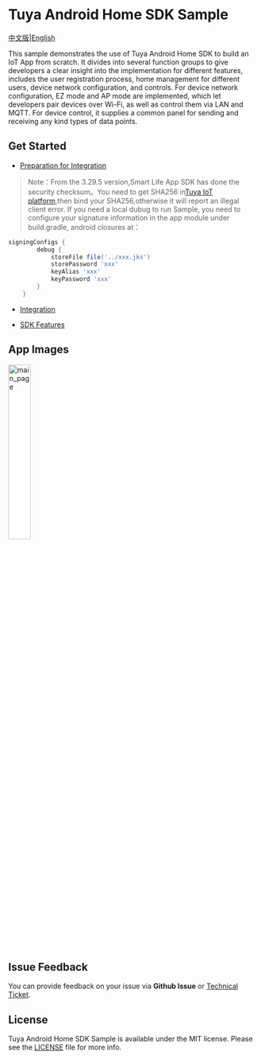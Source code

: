 Tuya Android Home SDK Sample
===
[中文版](README_zh.md)|[English](README.md)

This sample demonstrates the use of Tuya Android Home SDK to build an IoT App from scratch. It divides into several function groups to give developers a clear insight into the implementation for different features, includes the user registration process, home management for different users, device network configuration, and controls. For device network configuration, EZ mode and AP mode are implemented, which let developers pair devices over Wi-Fi, as well as control them via LAN and MQTT. For device control, it supplies a common panel for sending and receiving any kind types of data points.

Get Started
---











- [Preparation for Integration](https://developer.tuya.com/en/docs/app-development/android-app-sdk/preparation?id=Ka7mqlxh7vgi9)

> Note：From the 3.29.5 version,Smart Life App SDK has done the security checksum。You need to get SHA256 in[Tuya IoT platform](https://developer.tuya.com/en/docs/app-development/iot_app_sdk_core_sha1?id=Kao7c7b139vrh),then bind your SHA256,otherwise it will report an illegal client error. If you need a local dubug to run Sample, you need to configure your signature information in the app module under build.gradle, android closures at：
```groovy
signingConfigs {
        debug {
            storeFile file('../xxx.jks')
            storePassword 'xxx'
            keyAlias 'xxx'
            keyPassword 'xxx'
        }
    }
```

- [Integration](https://developer.tuya.com/en/docs/app-development/android-app-sdk/integration/integrated?id=Ka69nt96cw0uj)

- [SDK Features](https://developer.tuya.com/en/docs/app-development/android-app-sdk/featureoverview?id=Ka69nt97vtsfu)

App Images
---
<img src="https://images.tuyacn.com/app/liya/tuya-app-sdk-sample/app_sdk_sample_en.jpg" alt="main_page" width="30%" />

Issue Feedback
---

You can provide feedback on your issue via **Github Issue** or [Technical Ticket](https://service.console.tuya.com).

License
---
Tuya Android Home SDK Sample is available under the MIT license. Please see the [LICENSE](LICENSE) file for more info.
